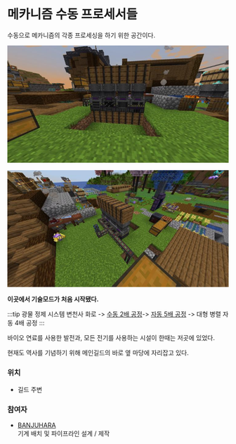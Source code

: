 # 메카니즘 수동 프로세서들

수동으로 메카니즘의 각종 프로세싱을 하기 위한 공간이다.

![asdf](../../asset/systems/mk_manual_processors/main.jpg)

![asdf](../../asset/systems/mk_manual_processors/sub.jpg)


**이곳에서 기술모드가 처음 시작됐다.**

<!-- tag_target_open:frame:ore_refinement_generations -->
:::tip 광물 정제 시스템 변천사
화로 -> [수동 2배 공정](mk_manual_processors.md)-> [자동 5배 공정](mk_ore_processing_plant.md) -> 대형 병렬 자동 4배 공정
:::
<!-- tag_close -->

바이오 연료를 사용한 발전과, 모든 전기를 사용하는 시설이 한때는 저곳에 있었다.

현재도 역사를 기념하기 위해 메인길드의 바로 옆 마당에 자리잡고 있다.

### 위치
<!-- tag_source_open:link_list:building_spot -->
- 길드 주변
<!-- tag_close -->

### 참여자
<!-- tag_source_open:link_list:member_contribute -->
- [BANJUHARA](../members/BANJUHARA.md)  
기계 배치 및 파이프라인 설계 / 제작
<!-- tag_close-->